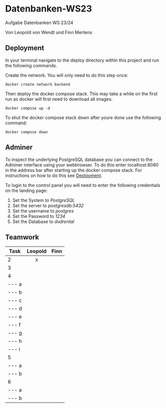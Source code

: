 # Datenbanken-WS23

Aufgabe Datenbanken WS 23/24

Von Leopold von Wendt und Finn Mertens

## Deployment

In your terminal navigate to the deploy directory within this project and run
the following commands.

Create the network. You will only need to do this step once:
```terminal
docker create network backend
```

Then deploy the docker compose stack. This may take a while on the first run as
docker will first need to download all images:
```terminal
docker compose up -d
```

To shut the docker compose stack down after youre done use the following 
command:
```terminal
docker compose down
```

## Adminer

To inspect the underlying PostgreSQL database you can connect to the Adminer
interface using your webbrowser. To do this enter localhost:8080 in the address
bar after starting up the docker compose stack. For instructions on how to do
this see [Deployment](#Deployment).

To login to the control panel you will need to enter the following credentials
on the landing page:
1. Set the System to _PostgreSQL_
2. Set the server to _postgresdb:5432_
3. Set the username to _postgres_
4. Set the Password to _1234_
5. Set the Database to _dvdrental_ 

## Teamwork

| Task  | Leopold   | Finn  |
| ----- | :-------: | :---: |
| 2     | x         |       |
| 3     |           |       |
| 4     |           |       |
| --- a |           |       |
| --- b |           |       |
| --- c |           |       |
| --- d |           |       |
| --- e |           |       |
| --- f |           |       |
| --- g |           |       |
| --- h |           |       |
| --- i |           |       |
| 5     |           |       |
| --- a |           |       |
| --- b |           |       |
| 6     |           |       |
| --- a |           |       |
| --- b |           |       |

